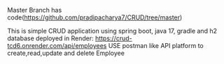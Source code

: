 Master Branch has code(https://github.com/pradipacharya7/CRUD/tree/master)

This is simple CRUD application using spring boot, java 17, gradle and h2 database
deployed in Render: https://crud-tcd6.onrender.com/api/employees
USE postman like  API platform to create,read,update and delete Employee 

